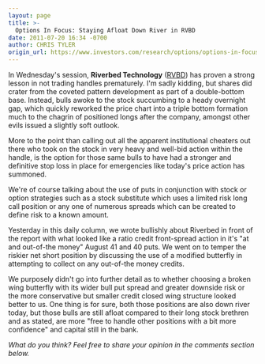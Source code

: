 ```yaml
---
layout: page
title: >-
  Options In Focus: Staying Afloat Down River in RVBD
date: 2011-07-20 16:34 -0700
author: CHRIS TYLER
origin_url: https://www.investors.com/research/options/options-in-focus-staying-afloat-down-river-in-rvbd/
---
```






In Wednesday's session, **Riverbed Technology** ([RVBD](https://research.investors.com/quote.aspx?symbol=RVBD)) has proven a strong lesson in not trading handles prematurely. I'm sadly kidding, but shares did crater from the coveted pattern development as part of a double-bottom base. Instead, bulls awoke to the stock succumbing to a heady overnight gap, which quickly reworked the price chart into a triple bottom formation much to the chagrin of positioned longs after the company, amongst other evils issued a slightly soft outlook. 

  

More to the point than calling out all the apparent institutional cheaters out there who took on the stock in very heavy and well-bid action within the handle, is the option for those same bulls to have had a stronger and definitive stop loss in place for emergencies like today's price action has summoned. 

  

We're of course talking about the use of puts in conjunction with stock or option strategies such as a stock substitute which uses a limited risk long call position or any one of numerous spreads which can be created to define risk to a known amount. 

  

Yesterday in this daily column, we wrote bullishly about Riverbed in front of the report with what looked like a ratio credit front-spread action in it's "at and out-of-the money" August 41 and 40 puts. We went on to temper the riskier net short position by discussing the use of a modified butterfly in attempting to collect on any out-of-the money credits. 

  

We purposely didn't go into further detail as to whether choosing a broken wing butterfly with its wider bull put spread and greater downside risk or the more conservative but smaller credit closed wing structure looked better to us. One thing is for sure, both those positions are also down river today, but those bulls are still afloat compared to their long stock brethren and as stated, are more "free to handle other positions with a bit more confidence" and capital still in the bank.

  

*What do you think? Feel free to share your opinion in the comments section below.*




